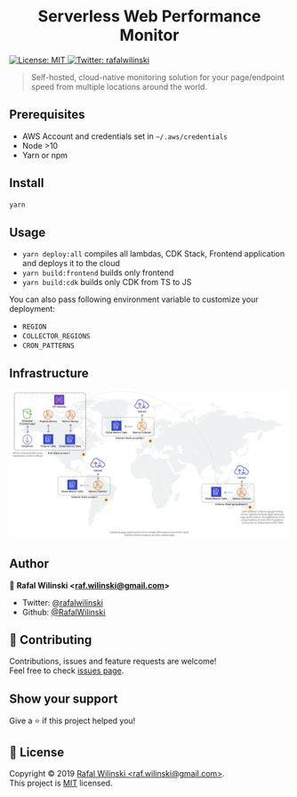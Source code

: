 <h1 align="center">Serverless Web Performance Monitor</h1>
<p>
  <a href="https://github.com/gatsbyjs/gatsby-starter-blog/blob/master/LICENSE">
    <img alt="License: MIT" src="https://img.shields.io/badge/License-MIT-yellow.svg" target="_blank" />
  </a>
  <a href="https://twitter.com/rafalwilinski">
    <img alt="Twitter: rafalwilinski" src="https://img.shields.io/twitter/follow/rafalwilinski.svg?style=social" target="_blank" />
  </a>
</p>

> Self-hosted, cloud-native monitoring solution for your page/endpoint speed from multiple locations around the world.

## Prerequisites

- AWS Account and credentials set in `~/.aws/credentials`
- Node >10
- Yarn or npm

## Install

```sh
yarn
```

## Usage

- `yarn deploy:all` compiles all lambdas, CDK Stack, Frontend application and deploys it to the cloud
- `yarn build:frontend` builds only frontend
- `yarn build:cdk` builds only CDK from TS to JS

You can also pass following environment variable to customize your deployment:

- `REGION`
- `COLLECTOR_REGIONS`
- `CRON_PATTERNS`

## Infrastructure

![Infrastructure](./assets/infra.png 'Infrastructure')

## Author

👤 **Rafal Wilinski &lt;raf.wilinski@gmail.com&gt;**

- Twitter: [@rafalwilinski](https://twitter.com/rafalwilinski)
- Github: [@RafalWilinski](https://github.com/RafalWilinski)

## 🤝 Contributing

Contributions, issues and feature requests are welcome!<br />Feel free to check [issues page](https://github.com/RafalWilinski/servicefull/issues).

## Show your support

Give a ⭐️ if this project helped you!

## 📝 License

Copyright © 2019 [Rafal Wilinski &lt;raf.wilinski@gmail.com&gt;](https://github.com/RafalWilinski).<br />
This project is [MIT](https://github.com/RafalWilinski/servicefull/blob/master/LICENSE) licensed.
